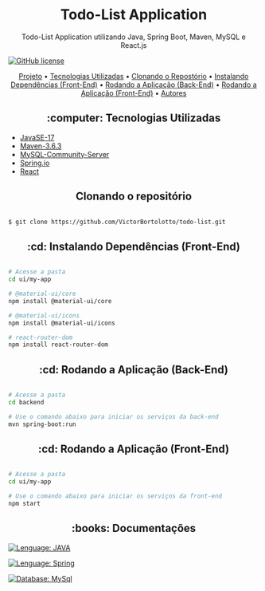 <h1 align="center"> Todo-List Application </h1>

<p align="center"> Todo-List Application utilizando Java, Spring Boot, Maven, MySQL e React.js </p>

[![GitHub license](https://img.shields.io/github/license/VictorBortolotto/rest-api)](https://github.com/VictorBortolotto/todo-list/blob/master/LICENSE)

<p align="center">
    <a href="#projeto">Projeto</a> •
    <a href="#tecnologias">Tecnologias Utilizadas</a> •
    <a href="#clonando-repositorio">Clonando o Repostório</a> •
    <a href="#instalando-dependências-front-end">Instalando Dependências (Front-End)</a> •
    <a href="#rodando-a-aplicacao-back-end">Rodando a Aplicação (Back-End)</a> •
    <a href="#rodando-a-aplicacao-front-end">Rodando a Aplicação (Front-End)</a> •
    <a href="#autor">Autores</a>
</p>

<h2 align="center"> :computer: Tecnologias Utilizadas </h2>

- [JavaSE-17](https://www.oracle.com/br/java/technologies/javase-jdk17-downloads.html)
- [Maven-3.6.3](https://maven.apache.org/download.cgi)
- [MySQL-Community-Server](https://dev.mysql.com/downloads/)
- [Spring.io](https://start.spring.io/)
- [React](https://pt-br.reactjs.org/)

<h2 align="center"> Clonando o repositório </h2>

```bash

$ git clone https://github.com/VictorBortolotto/todo-list.git

```

<h2 align="center"> :cd: Instalando Dependências (Front-End) </h2>

```bash

# Acesse a pasta 
cd ui/my-app

# @material-ui/core
npm install @material-ui/core 

# @material-ui/icons 
npm install @material-ui/icons

# react-router-dom
npm install react-router-dom

```

<h2 align="center">  :cd: Rodando a Aplicação (Back-End) </h2>

```bash

# Acesse a pasta 
cd backend

# Use o comando abaixo para iniciar os serviços da back-end 
mvn spring-boot:run

```

<h2 align="center"> :cd: Rodando a Aplicação (Front-End) </h2>

```bash

# Acesse a pasta 
cd ui/my-app

# Use o comando abaixo para iniciar os serviços da front-end 
npm start

```

<h2 align="center"> :books: Documentações </h2>

[![Lenguage: JAVA](https://img.shields.io/badge/Java-ED8B00?style=for-the-badge&logo=java&logoColor=white)](https://docs.oracle.com/en/java/javase/17/)

[![Lenguage: Spring](https://img.shields.io/badge/Spring-6DB33F?style=for-the-badge&logo=spring&logoColor=white)](https://spring.io/projects/spring-restdocs)

[![Database: MySql](https://img.shields.io/badge/MySQL-00000F?style=for-the-badge&logo=mysql&logoColor=white)](https://dev.mysql.com/doc/)
